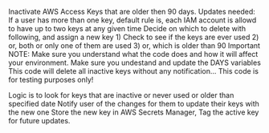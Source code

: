 Inactivate AWS Access Keys that are older then 90 days.
Updates needed: If a user has more than one key, default rule is, each IAM account is allowd to have up to two keys at any given time
Decide on which to delete with following, and assign a new key
	1) Check to see if the keys are ever used
	2) or, both or only one of them are used
	3) or, which is older than 90
Important NOTE: Make sure you understand what the code does and how it will affect your environment. 
		Make sure you undestand and update the DAYS variables 
		This code will delete all inactive keys without any notification...
		This code is for testing purposes only!

Logic  is to look for keys that are inactive or never used or older than specified date
Notify user of the changes for them to update their keys with the new one
Store the new key in AWS Secrets Manager, 
Tag the active key for future updates.
